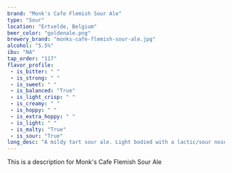 ```yaml
---
brand: "Monk's Cafe Flemish Sour Ale"
type: "Sour"
location: "Ertvelde, Belgium"
beer_color: "goldenale.png"
brewery_brand: "monks-cafe-flemish-sour-ale.jpg"
alcohol: "5.5%"
ibu: "NA"
tap_order: "117"
flavor_profile:
 - is_bitter: " "
 - is_strong: " "
 - is_sweet: " "
 - is_balanced: "True"
 - is_light_crisp: " "
 - is_creamy: " "
 - is_hoppy: " "
 - is_extra_hoppy: " "
 - is_light: " "
 - is_malty: "True"
 - is_sour: "True"
long_desc: "A mildy tart sour ale. Light bodied with a lactic/sour nose and a bit of sweet and sour in the finish."
---
```


This is a description for Monk's Cafe Flemish Sour Ale